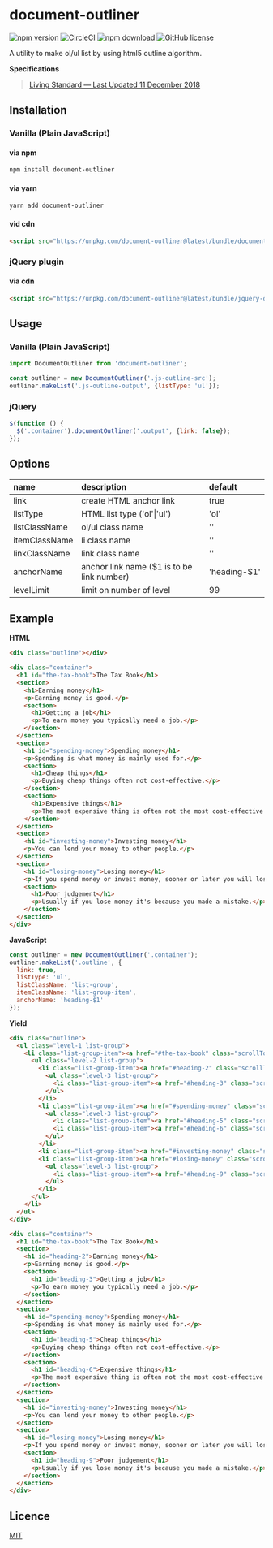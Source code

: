 # document-outliner
[![npm version](https://badge.fury.io/js/document-outliner.svg)](https://badge.fury.io/js/document-outliner)
[![CircleCI](https://circleci.com/gh/appleple/document-outliner/tree/master.svg?style=shield)](https://circleci.com/gh/appleple/document-outliner/tree/master)
[![npm download](http://img.shields.io/npm/dm/document-outliner.svg)](https://www.npmjs.com/package/document-outliner)
[![GitHub license](https://img.shields.io/badge/license-MIT-brightgreen.svg)](https://raw.githubusercontent.com/appleple/document-outliner/master/LICENSE)

A utility to make ol/ul list by using html5 outline algorithm.

**Specifications**

> [Living Standard — Last Updated 11 December 2018](https://html.spec.whatwg.org/multipage/sections.html#outlines)

## Installation

### Vanilla (Plain JavaScript)

#### via npm

```sh
npm install document-outliner
```

#### via yarn

```sh
yarn add document-outliner
```

#### vid cdn

```html
<script src="https://unpkg.com/document-outliner@latest/bundle/document-outliner.js"></script>
```

### jQuery plugin

#### via cdn

```html
<script src="https://unpkg.com/document-outliner@latest/bundle/jquery-document-outliner.js"></script>
```

## Usage

### Vanilla  (Plain JavaScript)

```javascript
import DocumentOutliner from 'document-outliner';

const outliner = new DocumentOutliner('.js-outline-src');
outliner.makeList('.js-outline-output', {listType: 'ul'});
```

### jQuery

```javascript
$(function () {
  $('.container').documentOutliner('.output', {link: false});
});
```

## Options

| name | description | default |
|:---|:---|:---|
| link | create HTML anchor link | true |
| listType | HTML list type ('ol'&#124;'ul') | 'ol' |
| listClassName | ol/ul class name | '' |
| itemClassName | li class name | '' |
| linkClassName | link class name | '' |
| anchorName | anchor link name ($1 is to be link number) | 'heading-$1' |
| levelLimit | limit on number of level | 99 |

## Example

**HTML**

```html
<div class="outline"></div>

<div class="container">
  <h1 id="the-tax-book">The Tax Book</h1>
  <section>
    <h1>Earning money</h1>
    <p>Earning money is good.</p>
    <section>
      <h1>Getting a job</h1>
      <p>To earn money you typically need a job.</p>
    </section>
  </section>
  <section>
    <h1 id="spending-money">Spending money</h1>
    <p>Spending is what money is mainly used for.</p>
    <section>
      <h1>Cheap things</h1>
      <p>Buying cheap things often not cost-effective.</p>
    </section>
    <section>
      <h1>Expensive things</h1>
      <p>The most expensive thing is often not the most cost-effective either.</p>
    </section>
  </section>
  <section>
    <h1 id="investing-money">Investing money</h1>
    <p>You can lend your money to other people.</p>
  </section>
  <section>
    <h1 id="losing-money">Losing money</h1>
    <p>If you spend money or invest money, sooner or later you will lose money.</p>
    <section>
      <h1>Poor judgement</h1>
      <p>Usually if you lose money it's because you made a mistake.</p>
    </section>
  </section>
</div>
```

**JavaScript**

```javascript
const outliner = new DocumentOutliner('.container');
outliner.makeList('.outline', {
  link: true,
  listType: 'ul',
  listClassName: 'list-group',
  itemClassName: 'list-group-item',
  anchorName: 'heading-$1'
});
```

**Yield**

```html
<div class="outline">
  <ul class="level-1 list-group">
    <li class="list-group-item"><a href="#the-tax-book" class="scrollTo">The Tax Book</a>
      <ul class="level-2 list-group">
        <li class="list-group-item"><a href="#heading-2" class="scrollTo">Earning money</a>
          <ul class="level-3 list-group">
            <li class="list-group-item"><a href="#heading-3" class="scrollTo">Getting a job</a></li>
          </ul>
        </li>
        <li class="list-group-item"><a href="#spending-money" class="scrollTo">Spending money</a>
          <ul class="level-3 list-group">
            <li class="list-group-item"><a href="#heading-5" class="scrollTo">Cheap things</a></li>
            <li class="list-group-item"><a href="#heading-6" class="scrollTo">Expensive things</a></li>
          </ul>
        </li>
        <li class="list-group-item"><a href="#investing-money" class="scrollTo">Investing money</a></li>
        <li class="list-group-item"><a href="#losing-money" class="scrollTo">Losing money</a>
          <ul class="level-3 list-group">
            <li class="list-group-item"><a href="#heading-9" class="scrollTo">Poor judgement</a></li>
          </ul>
        </li>
      </ul>
    </li>
  </ul>
</div>

<div class="container">
  <h1 id="the-tax-book">The Tax Book</h1>
  <section>
    <h1 id="heading-2">Earning money</h1>
    <p>Earning money is good.</p>
    <section>
      <h1 id="heading-3">Getting a job</h1>
      <p>To earn money you typically need a job.</p>
    </section>
  </section>
  <section>
    <h1 id="spending-money">Spending money</h1>
    <p>Spending is what money is mainly used for.</p>
    <section>
      <h1 id="heading-5">Cheap things</h1>
      <p>Buying cheap things often not cost-effective.</p>
    </section>
    <section>
      <h1 id="heading-6">Expensive things</h1>
      <p>The most expensive thing is often not the most cost-effective either.</p>
    </section>
  </section>
  <section>
    <h1 id="investing-money">Investing money</h1>
    <p>You can lend your money to other people.</p>
  </section>
  <section>
    <h1 id="losing-money">Losing money</h1>
    <p>If you spend money or invest money, sooner or later you will lose money.</p>
    <section>
      <h1 id="heading-9">Poor judgement</h1>
      <p>Usually if you lose money it's because you made a mistake.</p>
    </section>
  </section>
</div>
```

## Licence

[MIT](https://github.com/appleple/document-outliner/blob/master/LICENSE)
